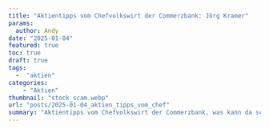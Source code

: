 ```yaml
---
title: "Aktientipps vom Chefvolkswirt der Commerzbank: Jörg Kramer"
params:
  author: Andy
date: "2025-01-04"
featured: true
toc: true
draft: true
tags: 
  -  "aktien"
categories:
    - "Aktien"
thumbnail: "stock_scam.webp"
url: "posts/2025-01-04_aktien_tipps_vom_chef"
summary: "Aktientipps vom Chefvolkswirt der Commerzbank, was kann da schiefgehen?"
---
```




